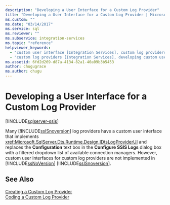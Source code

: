 ```yaml
---
description: "Developing a User Interface for a Custom Log Provider"
title: "Developing a User Interface for a Custom Log Provider | Microsoft Docs"
ms.custom: ""
ms.date: "03/14/2017"
ms.service: sql
ms.reviewer: ""
ms.subservice: integration-services
ms.topic: "reference"
helpviewer_keywords: 
  - "custom user interface [Integration Services], custom log providers"
  - "custom log providers [Integration Services], developing custom user interface"
ms.assetid: 6fd2d269-d87a-4134-82a1-40a09b3b5453
author: chugugrace
ms.author: chugu
---
```

# Developing a User Interface for a Custom Log Provider

[!INCLUDE[sqlserver-ssis](../../../includes/applies-to-version/sqlserver-ssis.md)]


  Many [!INCLUDE[ssISnoversion](../../../includes/ssisnoversion-md.md)] log providers have a custom user interface that implements <xref:Microsoft.SqlServer.Dts.Runtime.Design.IDtsLogProviderUI> and replaces the **Configuration** text box in the **Configure SSIS Logs** dialog box with a filtered dropdown list of available connection managers. However, custom user interfaces for custom log providers are not implemented in [!INCLUDE[ssNoVersion](../../../includes/ssnoversion-md.md)] [!INCLUDE[ssISnoversion](../../../includes/ssisnoversion-md.md)].  
  
## See Also  
 [Creating a Custom Log Provider](../../../integration-services/extending-packages-custom-objects/log-provider/creating-a-custom-log-provider.md)   
 [Coding a Custom Log Provider](../../../integration-services/extending-packages-custom-objects/log-provider/coding-a-custom-log-provider.md)  
  
  
